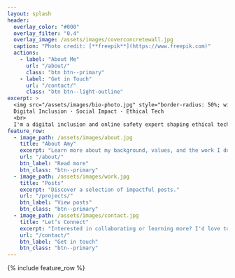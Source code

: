 ```yaml
---
layout: splash
header:
  overlay_color: "#000"
  overlay_filter: "0.4"
  overlay_image: /assets/images/coverconcretewall.jpg
  caption: "Photo credit: [**freepik**](https://www.freepik.com)"
  actions:
    - label: "About Me"
      url: "/about/"
      class: "btn btn--primary"
    - label: "Get in Touch"
      url: "/contact/"
      class: "btn btn--light-outline"
excerpt: >
  <img src="/assets/images/bio-photo.jpg" style="border-radius: 50%; width: 150px; margin-bottom: 10px;"><br>
  Digital Inclusion · Social Impact · Ethical Tech  
  <br>
  I'm a digital inclusion and online safety expert shaping ethical technology to benefit society.
feature_row:
  - image_path: /assets/images/about.jpg
    title: "About Amy"
    excerpt: "Learn more about my background, values, and the work I do."
    url: "/about/"
    btn_label: "Read more"
    btn_class: "btn--primary"
  - image_path: /assets/images/work.jpg
    title: "Posts"
    excerpt: "Discover a selection of impactful posts."
    url: "/projects/"
    btn_label: "View posts"
    btn_class: "btn--primary"
  - image_path: /assets/images/contact.jpg
    title: "Let’s Connect"
    excerpt: "Interested in collaborating or learning more? I'd love to hear from you."
    url: "/contact/"
    btn_label: "Get in touch"
    btn_class: "btn--primary"
---
```


{% include feature_row %}
